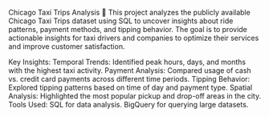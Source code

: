 Chicago Taxi Trips Analysis 🚖
This project analyzes the publicly available Chicago Taxi Trips dataset using SQL to uncover insights about ride patterns, payment methods, and tipping behavior. The goal is to provide actionable insights for taxi drivers and companies to optimize their services and improve customer satisfaction.

Key Insights:
Temporal Trends: Identified peak hours, days, and months with the highest taxi activity.
Payment Analysis: Compared usage of cash vs. credit card payments across different time periods.
Tipping Behavior: Explored tipping patterns based on time of day and payment type.
Spatial Analysis: Highlighted the most popular pickup and drop-off areas in the city.
Tools Used:
SQL for data analysis.
BigQuery for querying large datasets.

